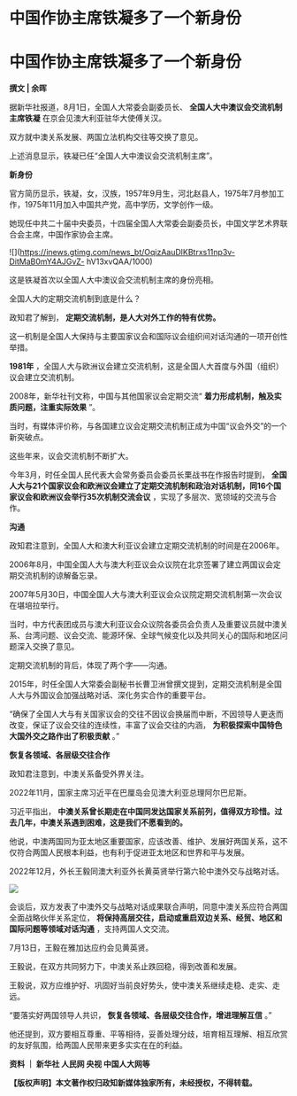 # 中国作协主席铁凝多了一个新身份

# 中国作协主席铁凝多了一个新身份

**撰文 | 余晖**

据新华社报道，8月1日，全国人大常委会副委员长、 **全国人大中澳议会交流机制主席铁凝** 在京会见澳大利亚驻华大使傅关汉。

双方就中澳关系发展、两国立法机构交往等交换了意见。

上述消息显示，铁凝已任“全国人大中澳议会交流机制主席”。

**新身份**

官方简历显示，铁凝，女，汉族，1957年9月生，河北赵县人，1975年7月参加工作，1975年11月加入中国共产党，高中学历，文学创作一级。

她现任中共二十届中央委员，十四届全国人大常委会副委员长，中国文学艺术界联合会主席，中国作家协会主席。

![](https://inews.gtimg.com/news_bt/OqizAauDlKBtrxs11np3v-DitMaB0mY4AJGvZ-
hV13xvQAA/1000)

这是铁凝首次以全国人大中澳议会交流机制主席的身份亮相。

全国人大的定期交流机制到底是什么？

政知君了解到， **定期交流机制，是人大对外工作的特有优势。**

这一机制是全国人大保持与主要国家议会和国际议会组织间对话沟通的一项开创性举措。

**1981年** ，全国人大与欧洲议会建立交流机制，这是全国人大首度与外国（组织）议会建立交流机制。

2008年，新华社刊文称，中国与其他国家议会定期交流“ **着力形成机制，触及实质问题，注重实际效果** ”。

当时，有媒体评价称，与各国建立议会定期交流机制正成为中国“议会外交”的一个新突破点。

这些年来，议会交流机制不断扩大。

今年3月，时任全国人民代表大会常务委员会委员长栗战书在作报告时提到，
**全国人大与21个国家议会和欧洲议会建立了定期交流机制和政治对话机制，同16个国家议会和欧洲议会举行35次机制交流会议**
，实现了多层次、宽领域的交流与合作。

**沟通**

政知君注意到，全国人大和澳大利亚议会建立定期交流机制的时间是在2006年。

2006年8月，中国全国人大与澳大利亚议会众议院在北京签署了建立两国议会定期交流机制的谅解备忘录。

2007年5月30日，中国全国人大与澳大利亚议会众议院定期交流机制第一次会议在堪培拉举行。

当时，中方代表团成员与澳大利亚议会众议院各委员会负责人及重要议员就中澳关系、台湾问题、议会交流、能源环保、全球气候变化以及共同关心的国际和地区问题深入交换了意见。

定期交流机制的背后，体现了两个字——沟通。

2015年，时任全国人大常委会副秘书长曹卫洲曾撰文提到，定期交流机制是全国人大与外国议会加强战略对话、深化务实合作的重要平台。

“确保了全国人大与有关国家议会的交往不因议会换届而中断，不因领导人更迭而改变，保证了议会交往的连续性，丰富了议会交往的内涵，
**为积极探索中国特色大国外交之路作出了积极贡献** 。”

**恢复各领域、各层级交往合作**

政知君注意到，中澳关系备受外界关注。

2022年11月，国家主席习近平在巴厘岛会见澳大利亚总理阿尔巴尼斯。

习近平指出， **中澳关系曾长期走在中国同发达国家关系前列，值得双方珍惜。过去几年，中澳关系遇到困难，这是我们不愿看到的。**

他说，中澳两国同为亚太地区重要国家，应该改善、维护、发展好两国关系，这不仅符合两国人民根本利益，也有利于促进亚太地区和世界和平与发展。

2022年12月，外长王毅同澳大利亚外长黄英贤举行第六轮中澳外交与战略对话。

![](https://inews.gtimg.com/news_bt/OStZjiNKJN351Pwb6L70p47ezcDwoaf0rbjQjzRFuS3SMAA/1000)

会谈后，双方发表了中澳外交与战略对话成果联合声明，同意中澳关系应符合两国全面战略伙伴关系定位，
**将保持高层交往，启动或重启双边关系、经贸、地区和国际问题等领域对话沟通** ，支持两国人文交流。

7月13日，王毅在雅加达应约会见黄英贤。

王毅说，在双方共同努力下，中澳关系止跌回稳，得到改善和发展。

王毅说，双方应维护好、巩固好当前良好势头，使中澳关系继续走稳、走实、走远。

“要落实好两国领导人共识， **恢复各领域、各层级交往合作，增进理解互信** 。”

他还提到，双方要相互尊重、平等相待，妥善处理分歧，培育相互理解、相互欣赏的友好氛围，给两国人民带来更多实实在在的利益。

**资料 ｜ 新华社 人民网 央视 中国人大网等**

**【版权声明】本文著作权归政知新媒体独家所有，未经授权，不得转载。**


